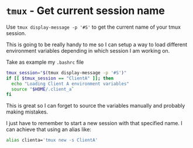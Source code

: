 # `tmux` - Get current session name

Use `tmux display-message -p '#S'` to get the current name of your tmux session.

This is going to be really handy to me so I can setup a way to load different environment variables depending in which session I am working on.

Take as example my `.bashrc` file

```bash
tmux_session="$(tmux display-message -p '#S')"
if [[ $tmux_session == "ClientA" ]]; then
  echo "Loading Client A environment variables"
  source "$HOME/.client_a`
fi
```

This is great so I can forget to source the variables manually and probably making mistakes.

I just have to remember to start a new session with that specified name. I can achieve that using an alias like:

```bash
alias clienta='tmux new -s ClientA'
```

